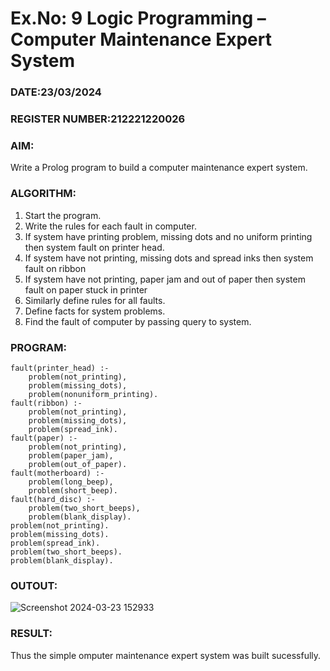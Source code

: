 # Ex.No: 9  Logic Programming –  Computer Maintenance Expert System
### DATE:23/03/2024                                                                            
### REGISTER NUMBER:212221220026 
### AIM: 
Write a Prolog program to build a computer maintenance expert system.
###  ALGORITHM:
1. Start the program.
2. Write the rules for each fault in computer.
3. If system have printing problem, missing dots and no uniform printing then system fault on printer head.
4. If system have not printing, missing dots and spread inks then system fault on ribbon
5. If system have not printing, paper jam and out of paper then system fault on paper stuck in printer
6. Similarly define rules for all faults.
7. Define facts for system problems.
8. Find the fault of computer by passing query to system.
     
### PROGRAM:
```
fault(printer_head) :-
	problem(not_printing),
	problem(missing_dots),
	problem(nonuniform_printing).
fault(ribbon) :-
	problem(not_printing),
	problem(missing_dots),
	problem(spread_ink).
fault(paper) :-
	problem(not_printing),
	problem(paper_jam),
	problem(out_of_paper).
fault(motherboard) :-
	problem(long_beep),
	problem(short_beep).
fault(hard_disc) :-
	problem(two_short_beeps),
	problem(blank_display).
problem(not_printing).
problem(missing_dots).
problem(spread_ink).
problem(two_short_beeps).
problem(blank_display).
```
### OUTOUT:

![Screenshot 2024-03-23 152933](https://github.com/santhakumar-M/AI_Lab_2023-24/assets/121998012/d5d6be36-cf9e-41fd-b332-54bc1ff57df0)


### RESULT:
Thus the simple omputer maintenance expert system was built sucessfully.
